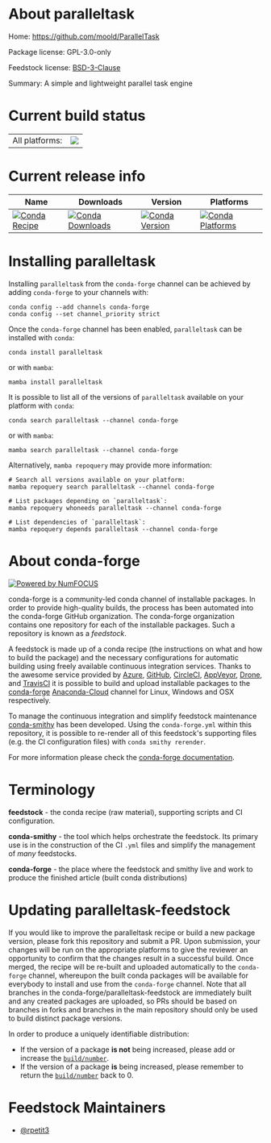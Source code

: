 About paralleltask
==================

Home: https://github.com/moold/ParallelTask

Package license: GPL-3.0-only

Feedstock license: [BSD-3-Clause](https://github.com/conda-forge/paralleltask-feedstock/blob/main/LICENSE.txt)

Summary: A simple and lightweight parallel task engine

Current build status
====================


<table><tr><td>All platforms:</td>
    <td>
      <a href="https://dev.azure.com/conda-forge/feedstock-builds/_build/latest?definitionId=16823&branchName=main">
        <img src="https://dev.azure.com/conda-forge/feedstock-builds/_apis/build/status/paralleltask-feedstock?branchName=main">
      </a>
    </td>
  </tr>
</table>

Current release info
====================

| Name | Downloads | Version | Platforms |
| --- | --- | --- | --- |
| [![Conda Recipe](https://img.shields.io/badge/recipe-paralleltask-green.svg)](https://anaconda.org/conda-forge/paralleltask) | [![Conda Downloads](https://img.shields.io/conda/dn/conda-forge/paralleltask.svg)](https://anaconda.org/conda-forge/paralleltask) | [![Conda Version](https://img.shields.io/conda/vn/conda-forge/paralleltask.svg)](https://anaconda.org/conda-forge/paralleltask) | [![Conda Platforms](https://img.shields.io/conda/pn/conda-forge/paralleltask.svg)](https://anaconda.org/conda-forge/paralleltask) |

Installing paralleltask
=======================

Installing `paralleltask` from the `conda-forge` channel can be achieved by adding `conda-forge` to your channels with:

```
conda config --add channels conda-forge
conda config --set channel_priority strict
```

Once the `conda-forge` channel has been enabled, `paralleltask` can be installed with `conda`:

```
conda install paralleltask
```

or with `mamba`:

```
mamba install paralleltask
```

It is possible to list all of the versions of `paralleltask` available on your platform with `conda`:

```
conda search paralleltask --channel conda-forge
```

or with `mamba`:

```
mamba search paralleltask --channel conda-forge
```

Alternatively, `mamba repoquery` may provide more information:

```
# Search all versions available on your platform:
mamba repoquery search paralleltask --channel conda-forge

# List packages depending on `paralleltask`:
mamba repoquery whoneeds paralleltask --channel conda-forge

# List dependencies of `paralleltask`:
mamba repoquery depends paralleltask --channel conda-forge
```


About conda-forge
=================

[![Powered by
NumFOCUS](https://img.shields.io/badge/powered%20by-NumFOCUS-orange.svg?style=flat&colorA=E1523D&colorB=007D8A)](https://numfocus.org)

conda-forge is a community-led conda channel of installable packages.
In order to provide high-quality builds, the process has been automated into the
conda-forge GitHub organization. The conda-forge organization contains one repository
for each of the installable packages. Such a repository is known as a *feedstock*.

A feedstock is made up of a conda recipe (the instructions on what and how to build
the package) and the necessary configurations for automatic building using freely
available continuous integration services. Thanks to the awesome service provided by
[Azure](https://azure.microsoft.com/en-us/services/devops/), [GitHub](https://github.com/),
[CircleCI](https://circleci.com/), [AppVeyor](https://www.appveyor.com/),
[Drone](https://cloud.drone.io/welcome), and [TravisCI](https://travis-ci.com/)
it is possible to build and upload installable packages to the
[conda-forge](https://anaconda.org/conda-forge) [Anaconda-Cloud](https://anaconda.org/)
channel for Linux, Windows and OSX respectively.

To manage the continuous integration and simplify feedstock maintenance
[conda-smithy](https://github.com/conda-forge/conda-smithy) has been developed.
Using the ``conda-forge.yml`` within this repository, it is possible to re-render all of
this feedstock's supporting files (e.g. the CI configuration files) with ``conda smithy rerender``.

For more information please check the [conda-forge documentation](https://conda-forge.org/docs/).

Terminology
===========

**feedstock** - the conda recipe (raw material), supporting scripts and CI configuration.

**conda-smithy** - the tool which helps orchestrate the feedstock.
                   Its primary use is in the construction of the CI ``.yml`` files
                   and simplify the management of *many* feedstocks.

**conda-forge** - the place where the feedstock and smithy live and work to
                  produce the finished article (built conda distributions)


Updating paralleltask-feedstock
===============================

If you would like to improve the paralleltask recipe or build a new
package version, please fork this repository and submit a PR. Upon submission,
your changes will be run on the appropriate platforms to give the reviewer an
opportunity to confirm that the changes result in a successful build. Once
merged, the recipe will be re-built and uploaded automatically to the
`conda-forge` channel, whereupon the built conda packages will be available for
everybody to install and use from the `conda-forge` channel.
Note that all branches in the conda-forge/paralleltask-feedstock are
immediately built and any created packages are uploaded, so PRs should be based
on branches in forks and branches in the main repository should only be used to
build distinct package versions.

In order to produce a uniquely identifiable distribution:
 * If the version of a package **is not** being increased, please add or increase
   the [``build/number``](https://docs.conda.io/projects/conda-build/en/latest/resources/define-metadata.html#build-number-and-string).
 * If the version of a package **is** being increased, please remember to return
   the [``build/number``](https://docs.conda.io/projects/conda-build/en/latest/resources/define-metadata.html#build-number-and-string)
   back to 0.

Feedstock Maintainers
=====================

* [@rpetit3](https://github.com/rpetit3/)

